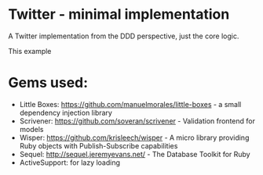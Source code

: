 # Twitter - minimal implementation

A Twitter implementation from the DDD perspective, just the core logic.

This example



# Gems used:
  - Little Boxes: https://github.com/manuelmorales/little-boxes - a small dependency injection library
  - Scrivener: https://github.com/soveran/scrivener - Validation frontend for models
  - Wisper: https://github.com/krisleech/wisper - A micro library providing Ruby objects with Publish-Subscribe capabilities
  - Sequel: http://sequel.jeremyevans.net/ - The Database Toolkit for Ruby
  - ActiveSupport: for lazy loading